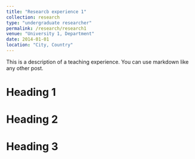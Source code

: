```yaml
---
title: "Researcb experience 1"
collection: research
type: "undergraduate researcher"
permalink: /research/research1
venue: "University 1, Department"
date: 2014-01-01
location: "City, Country"
---
```


This is a description of a teaching experience. You can use markdown like any other post.

Heading 1
======

Heading 2
======

Heading 3
======